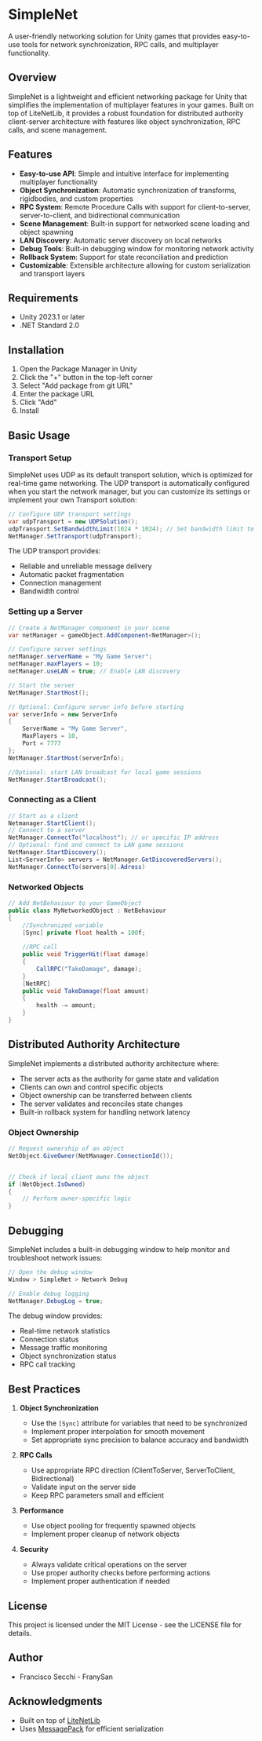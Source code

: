 # SimpleNet

A user-friendly networking solution for Unity games that provides easy-to-use tools for network synchronization, RPC calls, and multiplayer functionality.

## Overview

SimpleNet is a lightweight and efficient networking package for Unity that simplifies the implementation of multiplayer features in your games. Built on top of LiteNetLib, it provides a robust foundation for distributed authority client-server architecture with features like object synchronization, RPC calls, and scene management.

## Features

- **Easy-to-use API**: Simple and intuitive interface for implementing multiplayer functionality
- **Object Synchronization**: Automatic synchronization of transforms, rigidbodies, and custom properties
- **RPC System**: Remote Procedure Calls with support for client-to-server, server-to-client, and bidirectional communication
- **Scene Management**: Built-in support for networked scene loading and object spawning
- **LAN Discovery**: Automatic server discovery on local networks
- **Debug Tools**: Built-in debugging window for monitoring network activity
- **Rollback System**: Support for state reconciliation and prediction
- **Customizable**: Extensible architecture allowing for custom serialization and transport layers

## Requirements

- Unity 2023.1 or later
- .NET Standard 2.0

## Installation

1. Open the Package Manager in Unity
2. Click the "+" button in the top-left corner
3. Select "Add package from git URL"
4. Enter the package URL
5. Click "Add"
6. Install

## Basic Usage

### Transport Setup

SimpleNet uses UDP as its default transport solution, which is optimized for real-time game networking. The UDP transport is automatically configured when you start the network manager, but you can customize its settings or implement your own Transport solution:

```csharp
// Configure UDP transport settings
var udpTransport = new UDPSolution();
udpTransport.SetBandwidthLimit(1024 * 1024); // Set bandwidth limit to 1MB/s
NetManager.SetTransport(udpTransport);

```

The UDP transport provides:
- Reliable and unreliable message delivery
- Automatic packet fragmentation
- Connection management
- Bandwidth control

### Setting up a Server

```csharp
// Create a NetManager component in your scene
var netManager = gameObject.AddComponent<NetManager>();

// Configure server settings
netManager.serverName = "My Game Server";
netManager.maxPlayers = 10;
netManager.useLAN = true; // Enable LAN discovery

// Start the server
NetManager.StartHost();

// Optional: Configure server info before starting
var serverInfo = new ServerInfo
{
    ServerName = "My Game Server",
    MaxPlayers = 10,
    Port = 7777
};
NetManager.StartHost(serverInfo);

//Optional: start LAN broadcast for local game sessions
NetManager.StartBroadcast();
```

### Connecting as a Client

```csharp
// Start as a client
Netmanager.StartClient();
// Connect to a server
NetManager.ConnectTo("localhost"); // or specific IP address
// Optional: find and connect to LAN game sessions
NetManager.StartDiscovery();
List<ServerInfo> servers = NetManager.GetDiscoveredServers();
NetManager.ConnectTo(servers[0].Adress)
```

### Networked Objects

```csharp
// Add NetBehaviour to your GameObject
public class MyNetworkedObject : NetBehaviour
{
    //Synchronized variable
    [Sync] private float health = 100f;
    
    //RPC call
    public void TriggerHit(float damage)
    {
        CallRPC("TakeDamage", damage);
    }
    [NetRPC]
    public void TakeDamage(float amount)
    {
        health -= amount;
    }
}
```

## Distributed Authority Architecture

SimpleNet implements a distributed authority architecture where:

- The server acts as the authority for game state and validation
- Clients can own and control specific objects
- Object ownership can be transferred between clients
- The server validates and reconciles state changes
- Built-in rollback system for handling network latency

### Object Ownership

```csharp
// Request ownership of an object
NetObject.GiveOwner(NetManager.ConnectionId());


// Check if local client owns the object
if (NetObject.IsOwned)
{
    // Perform owner-specific logic
}
```

## Debugging

SimpleNet includes a built-in debugging window to help monitor and troubleshoot network issues:

```csharp
// Open the debug window
Window > SimpleNet > Network Debug

// Enable debug logging
NetManager.DebugLog = true;
```

The debug window provides:
- Real-time network statistics
- Connection status
- Message traffic monitoring
- Object synchronization status
- RPC call tracking

## Best Practices

1. **Object Synchronization**
   - Use the `[Sync]` attribute for variables that need to be synchronized
   - Implement proper interpolation for smooth movement
   - Set appropriate sync precision to balance accuracy and bandwidth

2. **RPC Calls**
   - Use appropriate RPC direction (ClientToServer, ServerToClient, Bidirectional)
   - Validate input on the server side
   - Keep RPC parameters small and efficient

3. **Performance**
   - Use object pooling for frequently spawned objects
   - Implement proper cleanup of network objects

4. **Security**
   - Always validate critical operations on the server
   - Use proper authority checks before performing actions
   - Implement proper authentication if needed

## License

This project is licensed under the MIT License - see the LICENSE file for details.

## Author

- Francisco Secchi - FranySan

## Acknowledgments

- Built on top of [LiteNetLib](https://github.com/RevenantX/LiteNetLib)
- Uses [MessagePack](https://github.com/neuecc/MessagePack-CSharp) for efficient serialization
